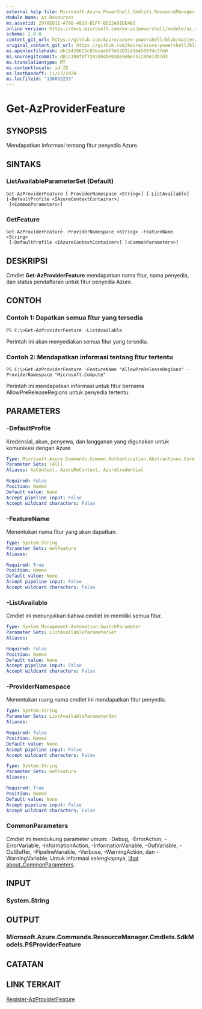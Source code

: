 ```yaml
---
external help file: Microsoft.Azure.PowerShell.Cmdlets.ResourceManager.dll-Help.xml
Module Name: Az.Resources
ms.assetid: 2970E81E-A788-4829-B1FF-B522A91DE4B1
online version: https://docs.microsoft.com/en-us/powershell/module/az.resources/get-azproviderfeature
schema: 2.0.0
content_git_url: https://github.com/Azure/azure-powershell/blob/master/src/Resources/Resources/help/Get-AzProviderFeature.md
original_content_git_url: https://github.com/Azure/azure-powershell/blob/master/src/Resources/Resources/help/Get-AzProviderFeature.md
ms.openlocfilehash: db18420623c85bcee9f7e52031d1645097dc2fe0
ms.sourcegitcommit: d81c3b0f0f7289104be03869eb675128b61db7d3
ms.translationtype: MT
ms.contentlocale: id-ID
ms.lasthandoff: 11/17/2020
ms.locfileid: "136032233"
---
```

# Get-AzProviderFeature

## SYNOPSIS
Mendapatkan informasi tentang fitur penyedia Azure.

## SINTAKS

### ListAvailableParameterSet (Default)
```
Get-AzProviderFeature [-ProviderNamespace <String>] [-ListAvailable] [-DefaultProfile <IAzureContextContainer>]
 [<CommonParameters>]
```

### GetFeature
```
Get-AzProviderFeature -ProviderNamespace <String> -FeatureName <String>
 [-DefaultProfile <IAzureContextContainer>] [<CommonParameters>]
```

## DESKRIPSI
Cmdlet **Get-AzProviderFeature** mendapatkan nama fitur, nama penyedia, dan status pendaftaran untuk fitur penyedia Azure.

## CONTOH

### Contoh 1: Dapatkan semua fitur yang tersedia
```
PS C:\>Get-AzProviderFeature -ListAvailable
```

Perintah ini akan menyediakan semua fitur yang tersedia.

### Contoh 2: Mendapatkan informasi tentang fitur tertentu
```
PS C:\>Get-AzProviderFeature -FeatureName "AllowPreReleaseRegions" -ProviderNamespace "Microsoft.Compute"
```

Perintah ini mendapatkan informasi untuk fitur bernama AllowPreReleaseRegions untuk penyedia tertentu.

## PARAMETERS

### -DefaultProfile
Kredensial, akun, penyewa, dan langganan yang digunakan untuk komunikasi dengan Azure

```yaml
Type: Microsoft.Azure.Commands.Common.Authentication.Abstractions.Core.IAzureContextContainer
Parameter Sets: (All)
Aliases: AzContext, AzureRmContext, AzureCredential

Required: False
Position: Named
Default value: None
Accept pipeline input: False
Accept wildcard characters: False
```

### -FeatureName
Menentukan nama fitur yang akan dapatkan.

```yaml
Type: System.String
Parameter Sets: GetFeature
Aliases:

Required: True
Position: Named
Default value: None
Accept pipeline input: False
Accept wildcard characters: False
```

### -ListAvailable
Cmdlet ini menunjukkan bahwa cmdlet ini memiliki semua fitur.

```yaml
Type: System.Management.Automation.SwitchParameter
Parameter Sets: ListAvailableParameterSet
Aliases:

Required: False
Position: Named
Default value: None
Accept pipeline input: False
Accept wildcard characters: False
```

### -ProviderNamespace
Menentukan ruang nama cmdlet ini mendapatkan fitur penyedia.

```yaml
Type: System.String
Parameter Sets: ListAvailableParameterSet
Aliases:

Required: False
Position: Named
Default value: None
Accept pipeline input: False
Accept wildcard characters: False
```

```yaml
Type: System.String
Parameter Sets: GetFeature
Aliases:

Required: True
Position: Named
Default value: None
Accept pipeline input: False
Accept wildcard characters: False
```

### CommonParameters
Cmdlet ini mendukung parameter umum: -Debug, -ErrorAction, -ErrorVariable, -InformationAction, -InformationVariable, -OutVariable, -OutBuffer, -PipelineVariable, -Verbose, -WarningAction, dan -WarningVariable. Untuk informasi selengkapnya, [lihat about_CommonParameters](http://go.microsoft.com/fwlink/?LinkID=113216).

## INPUT

### System.String

## OUTPUT

### Microsoft.Azure.Commands.ResourceManager.Cmdlets.SdkModels.PSProviderFeature

## CATATAN

## LINK TERKAIT

[Register-AzProviderFeature](./Register-AzProviderFeature.md)



